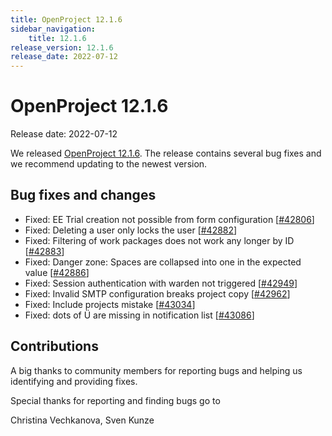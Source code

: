 ```yaml
---
title: OpenProject 12.1.6
sidebar_navigation:
    title: 12.1.6
release_version: 12.1.6
release_date: 2022-07-12
---
```


# OpenProject 12.1.6

Release date: 2022-07-12

We released [OpenProject 12.1.6](https://community.openproject.org/versions/1586).
The release contains several bug fixes and we recommend updating to the newest version.

## Bug fixes and changes

- Fixed: EE Trial creation not possible from form configuration \[[#42806](https://community.openproject.org/wp/42806)\]
- Fixed: Deleting a user only locks the user \[[#42882](https://community.openproject.org/wp/42882)\]
- Fixed: Filtering of work packages does not work any longer by ID \[[#42883](https://community.openproject.org/wp/42883)\]
- Fixed: Danger zone: Spaces are collapsed into one in the expected value \[[#42886](https://community.openproject.org/wp/42886)\]
- Fixed: Session authentication with warden not triggered \[[#42949](https://community.openproject.org/wp/42949)\]
- Fixed: Invalid SMTP configuration breaks project copy \[[#42962](https://community.openproject.org/wp/42962)\]
- Fixed: Include projects mistake \[[#43034](https://community.openproject.org/wp/43034)\]
- Fixed: dots of Ü are missing in notification list \[[#43086](https://community.openproject.org/wp/43086)\]

## Contributions
A big thanks to community members for reporting bugs and helping us identifying and providing fixes.

Special thanks for reporting and finding bugs go to

Christina Vechkanova, Sven Kunze

